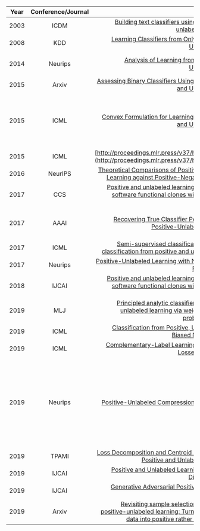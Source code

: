 | Year       | Conference/Journal       | Title  | Remark
| ------------- |:-------------:| --------------:|------------:|
|2003 | ICDM | [Building text classifiers using positive and unlabeled examples](http://citeseerx.ist.psu.edu/viewdoc/download?doi=10.1.1.66.7081&rep=rep1&type=pdf) |
|2008 | KDD  | [Learning Classifiers from Only Positive and Unlabeled Data](http://cseweb.ucsd.edu/~elkan/posonly.pdf) |
|2014 | Neurips | [Analysis of Learning from Positive and Unlabeled Data](http://www.ms.k.u-tokyo.ac.jp/2014/NIPS2014b.pdf) | Theorical study, by Gang Niu |
|2015 | Arxiv| [Assessing Binary Classifiers Using Only Positive and Unlabeled Data](https://arxiv.org/pdf/1504.06837.pdf) | 
|2015 | ICML | [Convex Formulation for Learning from Positive and Unlabeled Data](http://www.mcduplessis.com/wp-content/uploads/2016/05/Conf-ICML2015-ConvexPU.pdf) | Unbiased Loss with class prior known, by Gang Niu |
|2015 | ICML | [http://proceedings.mlr.press/v37/hsiehb15.pdf](http://proceedings.mlr.press/v37/hsiehb15.pdf) | |
|2016 | NeurIPS | [Theoretical Comparisons of Positive-Unlabeled Learning against Positive-Negative Learning](https://niug1984.github.io/paper/niu_nips16.pdf) | by Gang Niu|
|2017 | CCS | [Positive and unlabeled learning for detecting software functional clones with adversarial training](https://cs.nju.edu.cn/zhouzh/zhouzh.files/publication/ccs17poster.pdf) | |
|2017 | AAAI | [Recovering True Classifier Performance in Positive-Unlabeled Learning](https://www.ccs.neu.edu/home/radivojac/papers/jain_aaai_2017.pdf) | for non-traditional classifier only |
|2017 | ICML | [Semi-supervised classification based on classification from positive and unlabeled data](https://niug1984.github.io/paper/sakai_icml17.pdf) | by Gang Niu |
|2017 | Neurips | [Positive-Unlabeled Learning with Non-Negative Risk Estimator](https://niug1984.github.io/paper/kiryo_nips17.pdf) | by Gang Niu |
|2018 | IJCAI | [Positive and unlabeled learning for detecting software functional clones with adversarial training](http://www.lamda.nju.edu.cn/lim/publications/ijcai18-cdpu.pdf) | |
|2019           | MLJ  | [Principled analytic classifier for positive-unlabeled learning via weighted integral probability metric](https://arxiv.org/pdf/1901.09503.pdf) | [Code](https://github.com/eraser347/WMMD_PU), Unbiased Metric |
|2019     | ICML | [Classification from Positive, Unlabeled and Biased Negative Data](http://proceedings.mlr.press/v97/hsieh19c/hsieh19c.pdf) | by Gang Niu |
|2019 | ICML | [Complementary-Label Learning for Arbitrary Losses and Models](http://proceedings.mlr.press/v97/ishida19a/ishida19a.pdf) | by Gang Niu |
|2019 | Neurips| [Positive-Unlabeled Compression on the Cloud](https://arxiv.org/pdf/1909.09757.pdf) | by Huawei, this paper leverages PU learning to obtain more ``positive data`` from the cloud |
|2019 | TPAMI | [Loss Decomposition and Centroid Estimation for Positive and Unlabeled Learning](https://www.ijcai.org/proceedings/2018/0373.pdf) | IJCAI-18 |
|2019 | IJCAI | [Positive and Unlabeled Learning with Label Disambiguation](https://www.ijcai.org/proceedings/2019/0590.pdf) | |
|2019 | IJCAI | [Generative Adversarial Positive-Unlabelled Learning](https://www.ijcai.org/proceedings/2019/0590.pdf) | |
|2019 | Arxiv | [Revisiting sample selection approach to positive-unlabeled learning: Turning unlabeled data into positive rather than negative](https://arxiv.org/abs/1901.10155) | |

